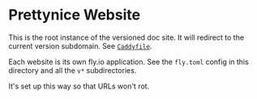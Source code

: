 # Prettynice Website

This is the root instance of the versioned doc site. It will redirect to the current version subdomain. See [`Caddyfile`](./Caddyfile).

Each website is its own fly.io application. See the `fly.toml` config in this directory and all the `v*` subdirectories.

It's set up this way so that URLs won't rot.
